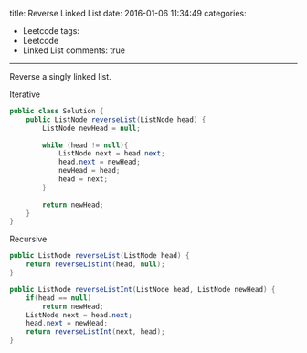 title: Reverse Linked List
date: 2016-01-06 11:34:49
categories:
- Leetcode
tags:
- Leetcode
- Linked List
comments: true
---

Reverse a singly linked list.

<!--more-->

Iterative

```java
public class Solution {
    public ListNode reverseList(ListNode head) {
        ListNode newHead = null;
        
        while (head != null){
            ListNode next = head.next;
            head.next = newHead;
            newHead = head;
            head = next;
        }
        
        return newHead;
    }
}
```

Recursive

```java
public ListNode reverseList(ListNode head) {
    return reverseListInt(head, null);
}

public ListNode reverseListInt(ListNode head, ListNode newHead) {
    if(head == null)
        return newHead;
    ListNode next = head.next;
    head.next = newHead;
    return reverseListInt(next, head);
}
```